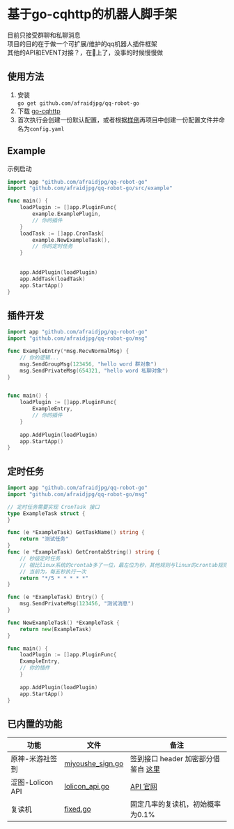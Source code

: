 # 基于go-cqhttp的机器人脚手架  

目前只接受群聊和私聊消息  
项目的目的在于做一个可扩展/维护的qq机器人插件框架  
其他的API和EVENT对接？，在🦌上了，没事的时候慢慢做

## 使用方法  

1. 安装  
`go get github.com/afraidjpg/qq-robot-go`
2. 下载 [go-cqhttp](https://github.com/Mrs4s/go-cqhttp/releases)  
3. 首次执行会创建一份默认配置，或者根据[样例](./config.example.yaml)再项目中创建一份配置文件并命名为`config.yaml`

## Example

示例启动
```go
import app "github.com/afraidjpg/qq-robot-go"
import "github.com/afraidjpg/qq-robot-go/src/example"

func main() {
    loadPlugin := []app.PluginFunc{
        example.ExamplePlugin,
		// 你的插件
    }
    loadTask := []app.CronTask{
        example.NewExampleTask(),
		// 你的定时任务
    }
    
    
    app.AddPlugin(loadPlugin)
    app.AddTask(loadTask)
    app.StartApp()
}
```  

## 插件开发

```go
import app "github.com/afraidjpg/qq-robot-go"
import "github.com/afraidjpg/qq-robot-go/msg"

func ExampleEntry(*msg.RecvNormalMsg) {
	// 你的逻辑...
	msg.SendGroupMsg(123456, "hello word 群对象")
	msg.SendPrivateMsg(654321, "hello word 私聊对象")
}


func main() {
    loadPlugin := []app.PluginFunc{
        ExampleEntry,
        // 你的插件
    }
    
    app.AddPlugin(loadPlugin)
    app.StartApp()
}

```


## 定时任务
```go
import app "github.com/afraidjpg/qq-robot-go"
import "github.com/afraidjpg/qq-robot-go/msg"

// 定时任务需要实现 CronTask 接口
type ExampleTask struct {
}

func (e *ExampleTask) GetTaskName() string {
	return "测试任务"
}
func (e *ExampleTask) GetCrontabString() string {
	// 秒级定时任务
	// 相比linux系统的crontab多了一位，最左位为秒，其他规则与linux的crontab规则一致
	// 当前为，每五秒执行一次
	return "*/5 * * * * *"
}

func (e *ExampleTask) Entry() {
	msg.SendPrivateMsg(123456, "测试消息")
}

func NewExampleTask() *ExampleTask {
	return new(ExampleTask)
}

func main() {
    loadPlugin := []app.PluginFunc{
    ExampleEntry,
    // 你的插件
    }
    
    app.AddPlugin(loadPlugin)
    app.StartApp()
}

```

## 已内置的功能 

| 功能 | 文件 | 备注 |
| --- | --- | --- |
| 原神-米游社签到 | [miyoushe_sign.go](./src/common/mihoyo/miyoushe_sign.go) | 签到接口 header 加密部分借鉴自 [这里](https://github.com/sirodeneko/genshin-sign/blob/master/genshin.py) |
| 涩图-Lolicon API | [lolicon_api.go](./src/common/setu_api/lolicon_api.go) | [API 官网](https://api.lolicon.app/#/setu) |
| 复读机 | [fixed.go](./src/common/repeater/fixed.go) | 固定几率的复读机，初始概率为0.1% |
